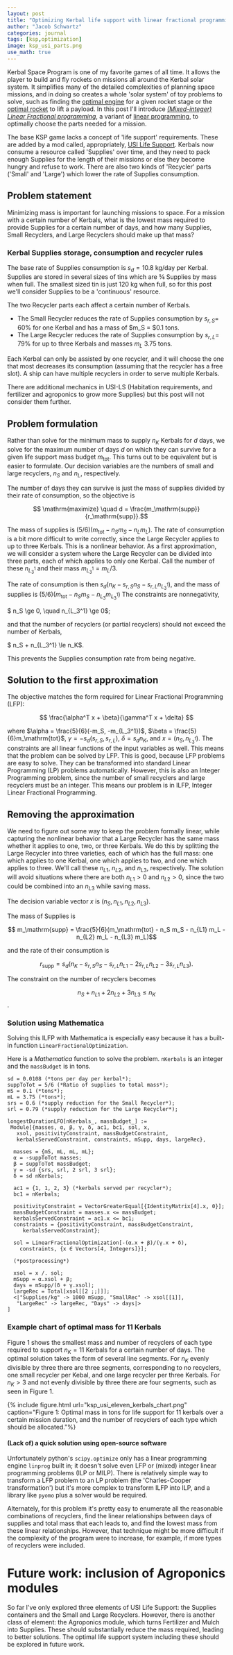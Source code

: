 ```yaml
---
layout: post
title: "Optimizing Kerbal life support with linear fractional programming"
author: "Jacob Schwartz"
categories: journal
tags: [ksp,optimization]
image: ksp_usi_parts.png
use_math: true
---
```


Kerbal Space Program is one of my favorite games of all time. 
It allows the player to build and fly rockets on missions all around the Kerbal solar system.
It simplifies many of the detailed complexities of planning space missions, and in doing so creates
a whole 'solar system' of toy problems to solve, such as finding the [optimal engine](https://meithan.net/KSP/engines/) for a given rocket stage or the [optimal rocket](https://garycourt.github.io/korc/) to lift a payload.
In this post I'll introduce [*(Mixed-integer) Linear Fractional programming*](https://en.wikipedia.org/wiki/Linear-fractional_programming), a variant of [linear programming](https://en.wikipedia.org/wiki/Linear_programming), to optimally choose the parts needed for a mission.

The base KSP game lacks a concept of 'life support' requirements. 
These are added by a mod called, appropriately, [USI Life Support](https://github.com/UmbraSpaceIndustries/USI-LS/wiki).
Kerbals now consume a resource called 'Supplies' over time, and they need to pack enough Supplies for the length of their missions or else they become hungry and refuse to work.
There are also two kinds of 'Recycler' parts ('Small' and 'Large') which lower the rate of Supplies consumption.

## Problem statement
Minimizing mass is important for launching missions to space.
For a mission with a certain number of Kerbals, what is the lowest mass required to provide Supplies for a certain number of days, and how many Supplies, Small Recyclers, and Large Recyclers should make up that mass?

### Kerbal Supplies storage, consumption and recycler rules

The base rate of Supplies consumption is $s_d = 10.8$ kg/day per Kerbal.
Supplies are stored in several sizes of tins which are ⅚ Supplies by mass when full. The smallest sized tin is just 120 kg when full, so for this post we'll consider Supplies to be a 'continuous' resource.

The two Recycler parts each affect a certain number of Kerbals.
* The Small Recycler reduces the rate of Supplies consumption by $s_{r,S} =$ 60% for one Kerbal and has a mass of $m_S = $0.1 tons.
* The Large Recycler reduces the rate of Supplies consumption by $s_{r,L} =$ 79% for up to three Kerbals and masses $m_L$ 3.75 tons.

Each Kerbal can only be assisted by one recycler, and it will choose the one that most decreases its consumption (assuming that the recycler has a free slot). A ship can have multiple recyclers in order to serve multiple Kerbals.

There are additional mechanics in USI-LS (Habitation requirements, and fertilizer and agroponics to grow more Supplies) but this post will not consider them further.

## Problem formulation
Rather than solve for the minimum mass to supply $n_K$ Kerbals for $d$ days, we solve for the maximum number of days $d$ on which they can survive for a given life support mass budget $m_\mathrm{tot}$. This turns out to be equivalent but is easier to formulate. Our decision variables are the numbers of small and large recyclers, $n_S$ and $n_L$, respectively.

The number of days they can survive is just the mass of supplies divided by their rate of consumption, so the objective is

$$ \mathrm{maximize} \quad d = \frac{m_\mathrm{supp}}{r_\mathrm{supp}}.$$

The mass of supplies is $(5/6)(m_\mathrm{tot} - n_S m_S - n_L m_L)$.
The rate of consumption is a bit more difficult to write correctly, since the Large Recycler applies to up to three Kerbals. This is a nonlinear behavior. As a first approximation, we will consider a system where the Large Recycler can be divided into three parts, each of which applies to only one Kerbal. Call the number of these $n_{L_3^1}$ and their mass $m_{L_3^1} = m_{L} / 3$.

The rate of consumption is then $s_d (n_K - s_{r,S} n_S - s_{r,L} n_{L_3^1})$, and the mass of supplies is
$(5/6)(m_\mathrm{tot} - n_S m_S - n_{L_3} m_{L_3^1})$
The constraints are nonnegativity,

$ n_S \ge 0, \quad n_{L_3^1} \ge 0$;

and that the number of recyclers (or partial recyclers) should not exceed the number of Kerbals, 

$ n_S + n_{L_3^1} \le n_K$.

This prevents the Supplies consumption rate from being negative.

## Solution to the first approximation

The objective matches the form required for Linear Fractional Programming (LFP):

$$ \frac{\alpha^T x + \beta}{\gamma^T x + \delta} $$

where $\alpha = \frac{5}{6}(-m_S, -m_{L_3^1})$, $\beta = \frac{5}{6}m_\mathrm{tot}$, $\gamma = -s_d \left(s_{r,S}, s_{r,L}\right)$, $\delta = s_d n_K$, and $x = (n_S, n_{L_3^1})$.
The constraints are all linear functions of the input variables as well. This means that the problem can be solved by LFP.
This is good, because LFP problems are easy to solve. They can be transformed into standard Linear Programming (LP) problems automatically.
However, this is also an Integer Programming problem, since the number of small recyclers and large recyclers must be an integer.
This means our problem is in ILFP, Integer Linear Fractional Programming.

## Removing the approximation

We need to figure out some way to keep the problem formally linear, while capturing the nonlinear behavior that a Large Recycler has the same mass whether it applies to one, two, or three Kerbals.
We do this by splitting the Large Recycler into three varieties, each of which has the full mass: one which applies to one Kerbal, one which applies to two, and one which applies to three. We'll call these $n_{L1}$, $n_{L2}$, and $n_{L3}$, respectively. The solution will avoid situations where there are both $n_{L1} > 0$ and $n_{L2} > 0$, since the two could be combined into an $n_{L3}$ while saving mass.

The decision variable vector $x$ is $\left(n_S, n_{L1}, n_{L2}, n_{L3}\right)$.

The mass of Supplies is

$$ m_\mathrm{supp} = \frac{5}{6}(m_\mathrm{tot} - n_S m_S - n_{L1} m_L - n_{L2} m_L - n_{L3} m_L)$$

and the rate of their consumption is 

$$ r_\mathrm{supp} = s_d \left(n_K - s_{r,S} n_S - s_{r,L} n_{L1} - 2 s_{r,L} n_{L2} - 3 s_{r,L} n_{L3}\right).$$

The constraint on the number of recyclers becomes

$$ n_S + n_{L1} + 2 n_{L2} + 3 n_{L3} \le n_K $$.

### Solution using Mathematica

Solving this ILFP with Mathematica is especially easy because it has a built-in function `LinearFractionalOptimization`.

Here is a *Mathematica* function to solve the problem. `nKerbals` is an integer and the `massBudget` is in tons.

```
sd = 0.0108 (*tons per day per kerbal*);
suppToTot = 5/6 (*Ratio of supplies to total mass*);
mS = 0.1 (*tons*);
mL = 3.75 (*tons*);
srs = 0.6 (*supply reduction for the Small Recycler*);
srl = 0.79 (*supply reduction for the Large Recycler*);

longestDurationLFO[nKerbals_, massBudget_] := 
 Module[{masses, α, β, γ, δ, ac1, bc1, sol, x, 
   xsol, positivityConstraint, massBudgetConstraint, 
   kerbalsServedConstraint, constraints, mSupp, days, largeRec}, 

  masses = {mS, mL, mL, mL};
  α = -suppToTot masses;
  β = suppToTot massBudget;
  γ = -sd {srs, srl, 2 srl, 3 srl};
  δ = sd nKerbals;

  ac1 = {1, 1, 2, 3} (*kerbals served per recycler*);
  bc1 = nKerbals;
  
  positivityConstraint = VectorGreaterEqual[{IdentityMatrix[4].x, 0}];
  massBudgetConstraint = masses.x <= massBudget;
  kerbalsServedConstraint = ac1.x <= bc1;
  constraints = {positivityConstraint, massBudgetConstraint, 
     kerbalsServedConstraint};
  
  sol = LinearFractionalOptimization[-(α.x + β)/(γ.x + δ),
    constraints, {x ∈ Vectors[4, Integers]}];

  (*postprocessing*)
  
  xsol = x /. sol;
  mSupp = α.xsol + β;
  days = mSupp/(δ + γ.xsol);
  largeRec = Total[xsol[[2 ;;]]];
  <|"Supplies/kg" -> 1000 mSupp, "SmallRec" -> xsol[[1]], 
   "LargeRec" -> largeRec, "Days" -> days|>
]
```

### Example chart of optimal mass for 11 Kerbals

Figure 1 shows the smallest mass and number of recyclers of each type required to support $n_K = 11$ Kerbals for a certain number of days. The optimal solution takes the form of several line segments. For $n_K$ evenly divisible by three there are three segments, corresponding to no recyclers, one small recycler per Kebal, and one large recycler per three Kerbals. For $n_K > 3$ and not evenly divisible by three there are four segments, such as seen in Figure 1.

{% include figure.html url="ksp_usi_eleven_kerbals_chart.png" 
caption="Figure 1: Optimal mass in tons for life support for 11 kerbals over a certain mission duration, and the number of recyclers of each type which should be allocated."%} 

#### (Lack of) a quick solution using open-source software

Unfortunately python's `scipy.optimize` only has a linear programming engine `linprog` built in; it doesn't solve even LFP or (mixed) integer linear programming problems (ILP or MILP).
There is relatively simple way to transform a LFP problem to an LP problem (the 'Charles-Cooper transformation') but it's more complex to transform ILFP into ILP, and a library like `pyomo` plus a solver would be required.

Alternately, for this problem it's pretty easy to enumerate all the reasonable combinations of recyclers, find the linear relationships between days of supplies and total mass that each leads to, and find the lowest mass from these linear relationships. 
However, that technique might be more difficult if the complexity of the program were to increase, for example, if more types of recyclers were included.

# Future work: inclusion of Agroponics modules
So far I've only explored three elements of USI Life Support: the Supplies containers and the Small and Large Recyclers. However, there is another class of element: the Agroponics module, which turns Fertilizer and Mulch into Supplies. These should substantially reduce the mass required, leading to better solutions. The optimal life support system including these should be explored in future work.
